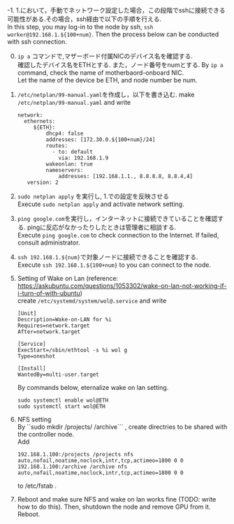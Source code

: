 -1. 1.において，手動でネットワーク設定した場合，この段階でsshに接続できる可能性がある.その場合，ssh経由で以下の手順を行える.  
   In this step, you may log-in to the node by ssh, ```ssh worker@192.168.1.${100+num}```. Then the process below can be conducted with ssh connection.  

0. ```ip a``` コマンドで,マザーボード付属NICのデバイス名を確認する.  
   確認したデバイス名をETHとする. また，ノード番号をnumとする.
   By ```ip a``` command, check the name of motherbaord-onboard NIC.  
   Let the name of the device be ETH, and node number be num.  

1. 
   ```/etc/netplan/99-manual.yaml```を作成し，以下を書き込む.
   make ```/etc/netplan/99-manual.yaml``` and write

   ```
   network:
     ethernets:
        ${ETH}:
            dhcp4: false
            addresses: [172.30.0.${100+num}/24]
            routes:
              - to: default
                via: 192.168.1.9
            wakeonlan: true
            nameservers:
                addresses: [192.168.1.1., 8.8.8.8, 8.8.4,4]
      version: 2
   ```

2.   
   ```sudo netplan apply``` を実行し, 1.での設定を反映させる  
    Execute ```sudo netplan apply```   and activate network setting.

3.   
   ```ping google.com```を実行し，インターネットに接続できていることを確認する. pingに反応がなかったりしたときは管理者に相談する.  
   Execute ```ping google.com``` to check connection to the Internet. If failed, consult administrator.

4. 
   ```ssh 192.168.1.${num}```で対象ノードに接続できることを確認する.  
   Execute ```ssh 192.168.1.${100+num}``` to you can connect to the node.

5. Setting of Wake on Lan
   (reference: https://askubuntu.com/questions/1053302/wake-on-lan-not-working-if-i-turn-of-with-ubuntu)  
   create ```/etc/systemd/system/wol@.service```  and write  

    ```
    [Unit]
    Description=Wake-on-LAN for %i
    Requires=network.target
    After=network.target

    [Service]
    ExecStart=/sbin/ethtool -s %i wol g
    Type=oneshot

    [Install]
    WantedBy=multi-user.target
    ```

    By commands below, eternalize wake on lan setting.  
    ```
    sudo systemctl enable wol@ETH
    sudo systemctl start wol@ETH
    ```

6. NFS setting  
    By ``sudo mkdir /projects/ /archive``` , create directries to be shared with the controller node.  
    Add 
    ```
    192.168.1.100:/projects /projects nfs auto,nofail,noatime,noclock,intr,tcp,actimeo=1800 0 0
    192.168.1.100:/archive /archive nfs auto,nofail,noatime,noclock,intr,tcp,actimeo=1800 0 0
    ```
    to /etc/fstab .

7. Reboot and make sure NFS and wake on lan works fine (TODO: write how to do this). Then, shutdown the node and remove GPU from it. Reboot.
